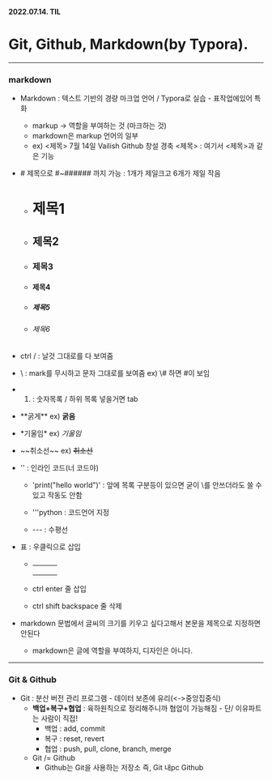 **2022.07.14. TIL**

# Git, Github, Markdown(by Typora).

---

### markdown

* Markdown : 텍스트 기반의 경량 마크업 언어 / Typora로 실습 - 표작업에있어 특화

  * markup -> 역할을 부여하는 것 (마크하는 것)
  * markdown은 markup 언어의 일부
  * ex) <제목> 7월 14일 Vailish Github 창설 경축 <제목> : 여기서 <제목>과 같은 기능

* \# 제목으로 \#~###### 까지 가능 : 1개가 제일크고 6개가 제일 작음

  * # 제목1

  * ## 제목2

  * ### 제목3

  * #### 제목4

  * ##### 제목5

  * ###### 제목6

* ctrl / : 날것 그대로를 다 보여줌

* \ : mark를 무시하고 문자 그대로를 보여줌 ex) \\# 하면  \#이 보임

* 1. : 숫자목록 / 하위 목록 넣을거면 tab

* \*\*굵게\*\* ex) **굵음**

* \*기울임\* ex) *기울임*

* \~\~취소선\~\~ ex) ~~취소선~~

* \'\' : 인라인 코드(너 코드야)

  * 'print("hello world")' : 앞에 목록 구분등이 있으면 굳이 \\를 안쓰더라도 쓸 수 있고 작동도 안함 
  * \'\'\'python : 코드언어 지정

  * --- : 수평선

* 표 : 우클릭으로 삽입

  * |      |      |      |
    | ---- | ---- | ---- |
    |      |      |      |
    |      |      |      |
    |      |      |      |

    

  * ctrl enter 줄 삽입

  * ctrl shift backspace 줄 삭제

* markdown 문법에서 글씨의 크기를 키우고 싶다고해서 본문을 제목으로 지정하면 안된다

  * markdown은 글에 역할을 부여하지, 디자인은 아니다.

---

### Git & Github

- Git : 분산 버전 관리 프로그램 - 데이터 보존에 유리(<->중앙집중식)
  - **백업+복구+협업** : 육하원칙으로 정리해주니까 협업이 가능해짐 - 단/ 이유파트는 사람이 직접!
    - 백업 : add, commit
    - 복구 : reset, revert
    - 협업 : push, pull, clone, branch, merge
  - Git /= Github
    - Github는 Git을 사용하는 저장소 즉, Git 내pc Github